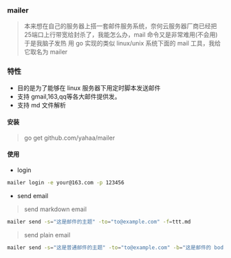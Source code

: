 ### mailer

> 本来想在自己的服务器上搭一套邮件服务系统，奈何云服务器厂商已经把25端口上行带宽给封杀了，我能怎么办，mail 命令又是非常难用(不会用)
> 于是我脑子发热 用 go 实现的类似 linux/unix 系统下面的 mail 工具，我给它取名为 mailer


### 特性

* 目的是为了能够在 linux 服务器下用定时脚本发送邮件
* 支持 gmail,163,qq等各大邮件提供发。
* 支持 md 文件解析

#### 安装

> go get github.com/yahaa/mailer

#### 使用

* login

```bash
mailer login -e your@163.com -p 123456
```

* send email

> send markdown email
```bash
mailer send -s="这是邮件的主题" -to="to@example.com" -f=ttt.md
```

> send plain email

```bash
mailer send -s="这是普通邮件的主题" -to="to@example.com" -b="这是邮件的 body"

```



